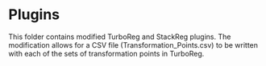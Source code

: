 # Plugins

This folder contains modified TurboReg and StackReg plugins. The modification allows for a CSV file (Transformation_Points.csv) to be written with each of the sets of transformation points in TurboReg.

